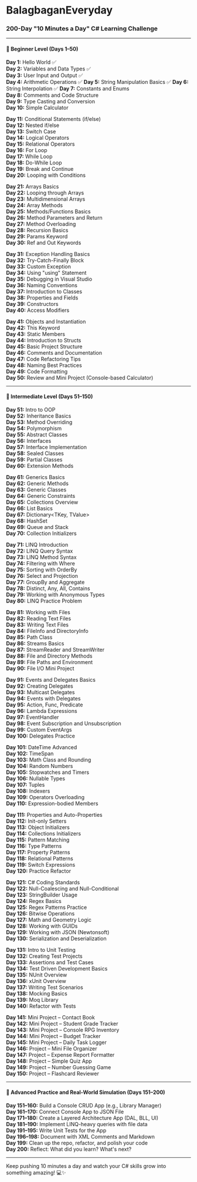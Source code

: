 # BalagbaganEveryday
### 200-Day "10 Minutes a Day" C# Learning Challenge

---

#### 🔰 **Beginner Level (Days 1–50)**

**Day 1:** Hello World  ✅                                        
**Day 2:** Variables and Data Types  ✅                                         
**Day 3:** User Input and Output  ✅                                        
**Day 4:** Arithmetic Operations  ✅
**Day 5:** String Manipulation Basics  ✅ 
**Day 6:** String Interpolation  ✅
**Day 7:** Constants and Enums    
**Day 8:** Comments and Code Structure  
**Day 9:** Type Casting and Conversion  
**Day 10:** Simple Calculator

**Day 11:** Conditional Statements (if/else)  
**Day 12:** Nested if/else  
**Day 13:** Switch Case  
**Day 14:** Logical Operators  
**Day 15:** Relational Operators  
**Day 16:** For Loop  
**Day 17:** While Loop  
**Day 18:** Do-While Loop  
**Day 19:** Break and Continue  
**Day 20:** Looping with Conditions

**Day 21:** Arrays Basics  
**Day 22:** Looping through Arrays  
**Day 23:** Multidimensional Arrays  
**Day 24:** Array Methods  
**Day 25:** Methods/Functions Basics  
**Day 26:** Method Parameters and Return  
**Day 27:** Method Overloading  
**Day 28:** Recursion Basics  
**Day 29:** Params Keyword  
**Day 30:** Ref and Out Keywords

**Day 31:** Exception Handling Basics  
**Day 32:** Try-Catch-Finally Block  
**Day 33:** Custom Exception  
**Day 34:** Using "using" Statement  
**Day 35:** Debugging in Visual Studio  
**Day 36:** Naming Conventions  
**Day 37:** Introduction to Classes  
**Day 38:** Properties and Fields  
**Day 39:** Constructors  
**Day 40:** Access Modifiers

**Day 41:** Objects and Instantiation  
**Day 42:** This Keyword  
**Day 43:** Static Members  
**Day 44:** Introduction to Structs  
**Day 45:** Basic Project Structure  
**Day 46:** Comments and Documentation  
**Day 47:** Code Refactoring Tips  
**Day 48:** Naming Best Practices  
**Day 49:** Code Formatting  
**Day 50:** Review and Mini Project (Console-based Calculator)

---

#### 🧱 **Intermediate Level (Days 51–150)**

**Day 51:** Intro to OOP  
**Day 52:** Inheritance Basics  
**Day 53:** Method Overriding  
**Day 54:** Polymorphism  
**Day 55:** Abstract Classes  
**Day 56:** Interfaces  
**Day 57:** Interface Implementation  
**Day 58:** Sealed Classes  
**Day 59:** Partial Classes  
**Day 60:** Extension Methods

**Day 61:** Generics Basics  
**Day 62:** Generic Methods  
**Day 63:** Generic Classes  
**Day 64:** Generic Constraints  
**Day 65:** Collections Overview  
**Day 66:** List<T> Basics  
**Day 67:** Dictionary<TKey, TValue>  
**Day 68:** HashSet<T>  
**Day 69:** Queue<T> and Stack<T>  
**Day 70:** Collection Initializers

**Day 71:** LINQ Introduction  
**Day 72:** LINQ Query Syntax  
**Day 73:** LINQ Method Syntax  
**Day 74:** Filtering with Where  
**Day 75:** Sorting with OrderBy  
**Day 76:** Select and Projection  
**Day 77:** GroupBy and Aggregate  
**Day 78:** Distinct, Any, All, Contains  
**Day 79:** Working with Anonymous Types  
**Day 80:** LINQ Practice Problem

**Day 81:** Working with Files  
**Day 82:** Reading Text Files  
**Day 83:** Writing Text Files  
**Day 84:** FileInfo and DirectoryInfo  
**Day 85:** Path Class  
**Day 86:** Streams Basics  
**Day 87:** StreamReader and StreamWriter  
**Day 88:** File and Directory Methods  
**Day 89:** File Paths and Environment  
**Day 90:** File I/O Mini Project

**Day 91:** Events and Delegates Basics  
**Day 92:** Creating Delegates  
**Day 93:** Multicast Delegates  
**Day 94:** Events with Delegates  
**Day 95:** Action, Func, Predicate  
**Day 96:** Lambda Expressions  
**Day 97:** EventHandler<T>  
**Day 98:** Event Subscription and Unsubscription  
**Day 99:** Custom EventArgs  
**Day 100:** Delegates Practice

**Day 101:** DateTime Advanced  
**Day 102:** TimeSpan  
**Day 103:** Math Class and Rounding  
**Day 104:** Random Numbers  
**Day 105:** Stopwatches and Timers  
**Day 106:** Nullable Types  
**Day 107:** Tuples  
**Day 108:** Indexers  
**Day 109:** Operators Overloading  
**Day 110:** Expression-bodied Members

**Day 111:** Properties and Auto-Properties  
**Day 112:** Init-only Setters  
**Day 113:** Object Initializers  
**Day 114:** Collections Initializers  
**Day 115:** Pattern Matching  
**Day 116:** Type Patterns  
**Day 117:** Property Patterns  
**Day 118:** Relational Patterns  
**Day 119:** Switch Expressions  
**Day 120:** Practice Refactor

**Day 121:** C# Coding Standards  
**Day 122:** Null-Coalescing and Null-Conditional  
**Day 123:** StringBuilder Usage  
**Day 124:** Regex Basics  
**Day 125:** Regex Patterns Practice  
**Day 126:** Bitwise Operations  
**Day 127:** Math and Geometry Logic  
**Day 128:** Working with GUIDs  
**Day 129:** Working with JSON (Newtonsoft)  
**Day 130:** Serialization and Deserialization

**Day 131:** Intro to Unit Testing  
**Day 132:** Creating Test Projects  
**Day 133:** Assertions and Test Cases  
**Day 134:** Test Driven Development Basics  
**Day 135:** NUnit Overview  
**Day 136:** xUnit Overview  
**Day 137:** Writing Test Scenarios  
**Day 138:** Mocking Basics  
**Day 139:** Moq Library  
**Day 140:** Refactor with Tests

**Day 141:** Mini Project – Contact Book  
**Day 142:** Mini Project – Student Grade Tracker  
**Day 143:** Mini Project – Console RPG Inventory  
**Day 144:** Mini Project – Budget Tracker  
**Day 145:** Mini Project – Daily Task Logger  
**Day 146:** Project – Mini File Organizer  
**Day 147:** Project – Expense Report Formatter  
**Day 148:** Project – Simple Quiz App  
**Day 149:** Project – Number Guessing Game  
**Day 150:** Project – Flashcard Reviewer

---

#### 🚀 **Advanced Practice and Real-World Simulation (Days 151–200)**

**Day 151–160:** Build a Console CRUD App (e.g., Library Manager)  
**Day 161–170:** Connect Console App to JSON File  
**Day 171–180:** Create a Layered Architecture App (DAL, BLL, UI)  
**Day 181–190:** Implement LINQ-heavy queries with file data  
**Day 191–195:** Write Unit Tests for the App  
**Day 196–198:** Document with XML Comments and Markdown  
**Day 199:** Clean up the repo, refactor, and polish your code  
**Day 200:** Reflect: What did you learn? What's next?

---

Keep pushing 10 minutes a day and watch your C# skills grow into something amazing! 💻✨

